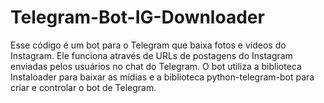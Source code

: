 # Telegram-Bot-IG-Downloader
Esse código é um bot para o Telegram que baixa fotos e vídeos do Instagram. Ele funciona através de URLs de postagens do Instagram enviadas pelos usuários no chat do Telegram. O bot utiliza a biblioteca Instaloader para baixar as mídias e a biblioteca python-telegram-bot para criar e controlar o bot de Telegram.
